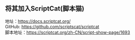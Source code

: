 ## 将其加入ScriptCat(脚本猫)
地址：https://docs.scriptcat.org/  
GitHub: https://github.com/scriptscat/scriptcat  
脚本地址：https://scriptcat.org/zh-CN/script-show-page/1693  
